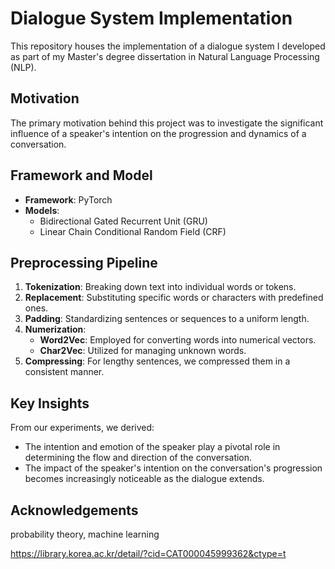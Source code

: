 # Dialogue System Implementation

This repository houses the implementation of a dialogue system I developed as part of my Master's degree dissertation in Natural Language Processing (NLP).

## Motivation

The primary motivation behind this project was to investigate the significant influence of a speaker's intention on the progression and dynamics of a conversation.

## Framework and Model

- **Framework**: PyTorch
- **Models**:
  - Bidirectional Gated Recurrent Unit (GRU)
  - Linear Chain Conditional Random Field (CRF)

## Preprocessing Pipeline

1. **Tokenization**: Breaking down text into individual words or tokens.
2. **Replacement**: Substituting specific words or characters with predefined ones.
3. **Padding**: Standardizing sentences or sequences to a uniform length.
4. **Numerization**: 
   - **Word2Vec**: Employed for converting words into numerical vectors.
   - **Char2Vec**: Utilized for managing unknown words.
5. **Compressing**: For lengthy sentences, we compressed them in a consistent manner.

## Key Insights

From our experiments, we derived:

- The intention and emotion of the speaker play a pivotal role in determining the flow and direction of the conversation.
- The impact of the speaker's intention on the conversation's progression becomes increasingly noticeable as the dialogue extends.


## Acknowledgements

probability theory, machine learning


https://library.korea.ac.kr/detail/?cid=CAT000045999362&ctype=t


